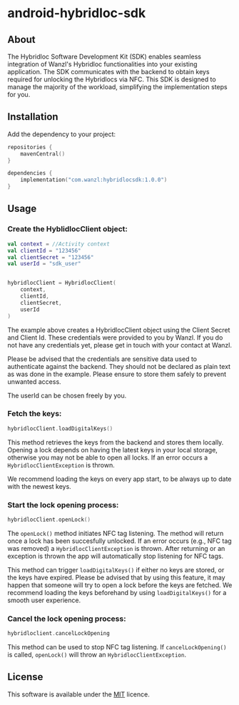 # android-hybridloc-sdk

## About

The Hybridloc Software Development Kit (SDK) enables seamless integration of Wanzl's Hybridloc functionalities into your existing application. The SDK communicates with the backend to obtain keys required for unlocking the Hybridlocs via NFC. This SDK is designed to manage the majority of the workload, simplifying the implementation steps for you.

## Installation

Add the dependency to your project:

```kotlin
repositories {
    mavenCentral()
}

dependencies {
    implementation("com.wanzl:hybridlocsdk:1.0.0")
}
```

## Usage

### Create the HyblidlocClient object:

```kotlin
val context = //Activity context
val clientId = "123456"
val clientSecret = "123456"
val userId = "sdk_user"


hybridlocClient = HybridlocClient(
    context,
    clientId,
    clientSecret,
    userId
)
```

The example above creates a HybridlocClient object using the Client Secret and Client Id.
These credentials were provided to you by Wanzl. If you do not have any credentials yet, please get in touch with your contact at Wanzl.

Please be advised that the credentials are sensitive data used to authenticate against the backend. They should not be declared as plain text as was done in the example. Please ensure to store them safely to prevent unwanted access.

The userId can be chosen freely by you.

### Fetch the keys:

```kotlin
hybridlocClient.loadDigitalKeys()
```

This method retrieves the keys from the backend and stores them locally. Opening a lock depends on having the latest keys in your local storage, otherwise you may not be able to open all locks. If an error occurs a ```HybridlocClientException``` is thrown.

We recommend loading the keys on every app start, to be always up to date with the newest keys.

### Start the lock opening process:

```kotlin
hybridlocClient.openLock()
```

The ```openLock()``` method initiates NFC tag listening. The method will return once a lock has been succesfully unlocked. If an error occurs (e.g., NFC tag was removed) a ```HybridlocClientException``` is thrown. After returning or an exception is thrown the app will automatically stop listening for NFC tags.

This method can trigger ```loadDigitalKeys()``` if either no keys are stored, or the keys have expired. Please be advised that by using this feature, it may happen that someone will try to open a lock before the keys are fetched. We recommend loading the keys beforehand by using ```loadDigitalKeys()``` for a smooth user experience.

### Cancel the lock opening process:

```kotlin
hybridloclient.cancelLockOpening
```

This method can be used to stop NFC tag listening. If ```cancelLockOpening()``` is called, ```openLock()``` will throw an ```HybridlocClientException```.

## License

This software is available under the [MIT]("https://github.com/wanzl-gmbh/android-hybridloc-sdk/blob/main/LICENSE") licence.
